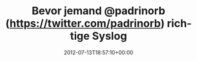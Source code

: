 ---
retweeted: false
source: <a href="http://twitter.com" rel="nofollow">Twitter Web Client</a>
entities:
  hashtags: []
  symbols: []
  user_mentions:
  - name: Padrino Framework
    screen_name: padrinorb
    indices:
    - '13'
    - '23'
    id_str: '112162042'
    id: '112162042'
  urls: []
display_text_range:
- '0'
- '133'
favorite_count: '0'
id_str: '223853594804363264'
truncated: false
retweet_count: '0'
id: '223853594804363264'
created_at: Fri Jul 13 18:57:10 +0000 2012
favorited: false
full_text: "Bevor jemand [@padrinorb](https://twitter.com/padrinorb) richtige Syslog-Manieren
  beigebracht hat, \nhabe ich längst einen dressierten Eisbären der das für mich codet…"
lang: de
tags:
- pesos/twitter
date: '2012-07-13T18:57:10+00:00'
src: https://twitter.com/bascht/status/223853594804363264
original_url: https://twitter.com/bascht/status/223853594804363264
type: twitter_tweet
text: "Bevor jemand [@padrinorb](https://twitter.com/padrinorb) richtige Syslog-Manieren
  beigebracht hat, \nhabe ich längst einen dressierten Eisbären der das für mich codet…"
title: Bevor jemand @padrinorb (https://twitter.com/padrinorb) richtige Syslog

---